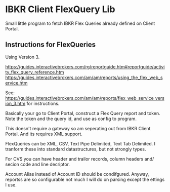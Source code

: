 # IBKR Client FlexQuery Lib

Small little program to fetch IBKR Flex Queries already defined on Client Portal.


## Instructions for FlexQueries

Using Version 3.

https://guides.interactivebrokers.com/rg/reportguide.htm#reportguide/activity_flex_query_reference.htm
https://guides.interactivebrokers.com/am/am/reports/using_the_flex_web_service.htm

See: https://guides.interactivebrokers.com/am/am/reports/flex_web_service_version_3.htm for instructions.

Basically your go to Client Portal, construct a Flex Query report and token.
Note the token and the query id, and use as config to program.

This doesn't require a gateway so am seperating out from IBKR Client Portal.
And its requires XML support.


FlexQueries can be XML, CSV, Text Pipe Delimited, Text Tab Delimited.
I tranform these into standard datastructures, but not strongly types.


For CVS you can have header and trailor records, column headers and/ secion code and line decriptor.

Account Alias instead of Account ID should be condifgured.
Anyway, reportss are so configurable not much I will do on parsing except the ettings I use.

